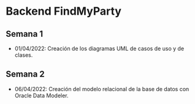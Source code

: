 # Backend FindMyParty

## Semana 1
- 01/04/2022: Creación de los diagramas UML de casos de uso y de clases.

## Semana 2
- 06/04/2022: Creación del modelo relacional de la base de datos con Oracle Data Modeler.
